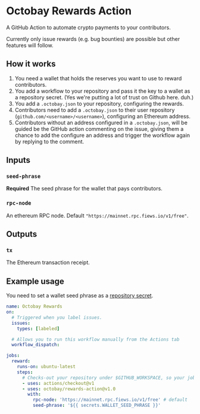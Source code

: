# Octobay Rewards Action

A GitHub Action to automate crypto payments to your contributors.

Currently only issue rewards (e.g. bug bounties) are possible but other features will follow.

## How it works

1. You need a wallet that holds the reserves you want to use to reward contributors.
2. You add a workflow to your repository and pass it the key to a wallet as a repository secret. (Yes we're putting a lot of trust on Github here. duh.)
3. You add a `.octobay.json` to your repository, configuring the rewards.
4. Contributors need to add a `.octobay.json` to their user repository (`github.com/<username>/<username>`), configuring an Ethereum address.
5. Contributors without an address configured in a `.octobay.json`, will be guided be the GitHub action commenting on the issue, giving them a chance to add the configure an address and trigger the workflow again by replying to the comment.

## Inputs

### `seed-phrase`

**Required** The seed phrase for the wallet that pays contributors.

### `rpc-node`

An ethereum RPC node. Default `"https://mainnet.rpc.fiews.io/v1/free"`.

## Outputs

### `tx`

The Ethereum transaction receipt.

## Example usage

You need to set a wallet seed phrase as a [repository secret](https://docs.github.com/en/actions/reference/encrypted-secrets#creating-encrypted-secrets-for-a-repository).

```yaml
name: Octobay Rewards
on:
  # Triggered when you label issues.
  issues:
    types: [labeled]

  # Allows you to run this workflow manually from the Actions tab
  workflow_dispatch:

jobs:
  reward:
    runs-on: ubuntu-latest
    steps:
      # Checks-out your repository under $GITHUB_WORKSPACE, so your job can access it
      - uses: actions/checkout@v1
      - uses: octobay/rewards-action@v1.0
        with:
          rpc-node: 'https://mainnet.rpc.fiews.io/v1/free' # default
          seed-phrase: '${{ secrets.WALLET_SEED_PHRASE }}'
```
